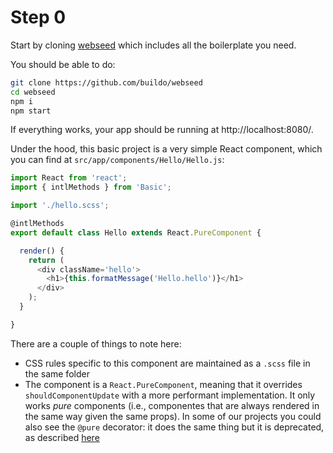 # Step 0

Start by cloning [webseed](https://github.com/buildo/webseed) which includes all the boilerplate you need.


You should be able to do:

```sh
git clone https://github.com/buildo/webseed
cd webseed
npm i
npm start
```

If everything works, your app should be running at http://localhost:8080/.

Under the hood, this basic project is a very simple React component, which you can find at `src/app/components/Hello/Hello.js`:

```js
import React from 'react';
import { intlMethods } from 'Basic';

import './hello.scss';

@intlMethods
export default class Hello extends React.PureComponent {

  render() {
    return (
      <div className='hello'>
        <h1>{this.formatMessage('Hello.hello')}</h1>
      </div>
    );
  }

}
```

There are a couple of things to note here:
* CSS rules specific to this component are maintained as a `.scss` file in the same folder
* The component is a `React.PureComponent`, meaning that it overrides `shouldComponentUpdate` with a more performant implementation. It only works *pure* components (i.e., componentes that are always rendered in the same way given the same props). In some of our projects you could also see the `@pure` decorator: it does the same thing but it is deprecated, as described [here](../3.first-party_js_libraries.md)
